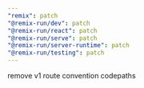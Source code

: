 ```yaml
---
"remix": patch
"@remix-run/dev": patch
"@remix-run/react": patch
"@remix-run/serve": patch
"@remix-run/server-runtime": patch
"@remix-run/testing": patch
---
```


remove v1 route convention codepaths
